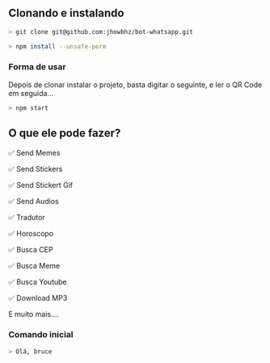 ## Clonando e instalando

```bash
> git clone git@github.com:jhowbhz/bot-whatsapp.git
```

```bash
> npm install --unsafe-perm
```

### Forma de usar
Depois de clonar instalar o projeto, basta digitar o seguinte, e ler o QR Code em seguida... 

```bash
> npm start
```

## O que ele pode fazer?
✅ Send Memes

✅ Send Stickers

✅ Send Stickert Gif

✅ Send Audios

✅ Tradutor

✅ Horoscopo

✅ Busca CEP

✅ Busca Meme

✅ Busca Youtube

✅ Download MP3

E muito mais....

### Comando inicial

```bash
> Olá, bruce
```

